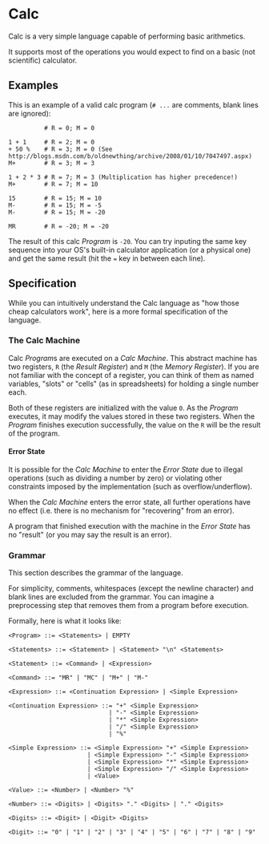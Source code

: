 # Calc

Calc is a very simple language capable of performing basic arithmetics.

It supports most of the operations you would expect to find on a basic (not
scientific) calculator.

## Examples

This is an example of a valid calc program (`# ...` are comments, blank lines
are ignored):

```
          # R = 0; M = 0

1 + 1     # R = 2; M = 0
+ 50 %    # R = 3; M = 0 (See http://blogs.msdn.com/b/oldnewthing/archive/2008/01/10/7047497.aspx)
M+        # R = 3; M = 3

1 + 2 * 3 # R = 7; M = 3 (Multiplication has higher precedence!)
M+        # R = 7; M = 10

15        # R = 15; M = 10
M-        # R = 15; M = -5
M-        # R = 15; M = -20

MR        # R = -20; M = -20
```

The result of this calc *Program* is `-20`. You can try inputing the same key
sequence into your OS's built-in calculator application (or a physical one) and
get the same result (hit the `=` key in between each line).

## Specification

While you can intuitively understand the Calc language as "how those cheap
calculators work", here is a more formal specification of the language.

### The Calc Machine

Calc *Program*s are executed on a *Calc Machine*. This abstract machine has two
registers, `R` (the *Result Register*) and `M` (the *Memory Register*). If you
are not familiar with the concept of a register, you can think of them as named
variables, "slots" or "cells" (as in spreadsheets) for holding a single number
each.

Both of these registers are initialized with the value `0`. As the *Program*
executes, it may modify the values stored in these two registers. When the
*Program* finishes execution successfully, the value on the `R` will be the
result of the program.

#### Error State

It is possible for the *Calc Machine* to enter the *Error State* due to illegal
operations (such as dividing a number by zero) or violating other constraints
imposed by the implementation (such as overflow/underflow).

When the *Calc Machine* enters the error state, all further operations have no
effect (i.e. there is no mechanism for "recovering" from an error).

A program that finished execution with the machine in the *Error State* has no
"result" (or you may say the result is an error).

### Grammar

This section describes the grammar of the language.

For simplicity, comments, whitespaces (except the newline character) and blank
lines are excluded from the grammar. You can imagine a preprocessing step that
removes them from a program before execution.

Formally, here is what it looks like:

```
<Program> ::= <Statements> | EMPTY

<Statements> ::= <Statement> | <Statement> "\n" <Statements>

<Statement> ::= <Command> | <Expression>

<Command> ::= "MR" | "MC" | "M+" | "M-"

<Expression> ::= <Continuation Expression> | <Simple Expression>

<Continuation Expression> ::= "+" <Simple Expression>
                            | "-" <Simple Expression>
                            | "*" <Simple Expression>
                            | "/" <Simple Expression>
                            | "%"

<Simple Expression> ::= <Simple Expression> "+" <Simple Expression>
                      | <Simple Expression> "-" <Simple Expression>
                      | <Simple Expression> "*" <Simple Expression>
                      | <Simple Expression> "/" <Simple Expression>
                      | <Value>

<Value> ::= <Number> | <Number> "%"

<Number> ::= <Digits> | <Digits> "." <Digits> | "." <Digits>

<Digits> ::= <Digit> | <Digit> <Digits>

<Digit> ::= "0" | "1" | "2" | "3" | "4" | "5" | "6" | "7" | "8" | "9"
```


